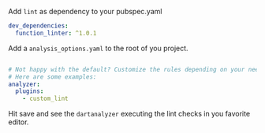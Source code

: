 Add `lint` as dependency to your pubspec.yaml

```yaml
dev_dependencies:
  function_linter: ^1.0.1
```

Add a `analysis_options.yaml` to the root of you project.

```yaml

# Not happy with the default? Customize the rules depending on your needs. 
# Here are some examples:
analyzer:
  plugins:
    - custom_lint
```

Hit save and see the `dartanalyzer` executing the lint checks in you favorite editor.